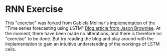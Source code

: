 # RNN Exercise
This "exercise" was forked from Gabiela Molinar's [implementation](https://github.com/gabrielamolinar/LSTM_TSForecasting) of the "Time series forecasting using LSTM" [Blog article from Jason Brownlee](https://machinelearningmastery.com/multivariate-time-series-forecasting-lstms-keras/). At the moment, there have been made no alterations, and there is therefore no "exercise" to be done. But try reading the blog and play around with the implementation to gain an intuitive understanding of the workings of LSTM cells.
